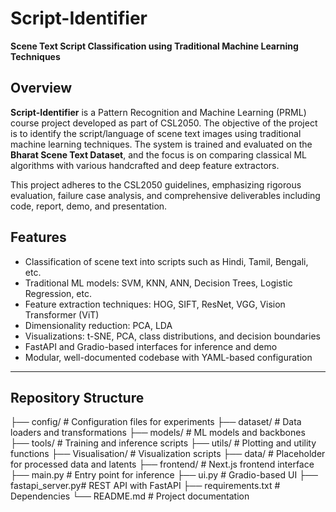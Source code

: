 # Script-Identifier

**Scene Text Script Classification using Traditional Machine Learning Techniques**

## Overview

**Script-Identifier** is a Pattern Recognition and Machine Learning (PRML) course project developed as part of CSL2050. The objective of the project is to identify the script/language of scene text images using traditional machine learning techniques. The system is trained and evaluated on the **Bharat Scene Text Dataset**, and the focus is on comparing classical ML algorithms with various handcrafted and deep feature extractors.

This project adheres to the CSL2050 guidelines, emphasizing rigorous evaluation, failure case analysis, and comprehensive deliverables including code, report, demo, and presentation.

## Features

- Classification of scene text into scripts such as Hindi, Tamil, Bengali, etc.
- Traditional ML models: SVM, KNN, ANN, Decision Trees, Logistic Regression, etc.
- Feature extraction techniques: HOG, SIFT, ResNet, VGG, Vision Transformer (ViT)
- Dimensionality reduction: PCA, LDA
- Visualizations: t-SNE, PCA, class distributions, and decision boundaries
- FastAPI and Gradio-based interfaces for inference and demo
- Modular, well-documented codebase with YAML-based configuration

---

## Repository Structure

├── config/ # Configuration files for experiments ├── dataset/ # Data loaders and transformations ├── models/ # ML models and backbones ├── tools/ # Training and inference scripts ├── utils/ # Plotting and utility functions ├── Visualisation/ # Visualization scripts ├── data/ # Placeholder for processed data and latents ├── frontend/ # Next.js frontend interface ├── main.py # Entry point for inference ├── ui.py # Gradio-based UI ├── fastapi_server.py# REST API with FastAPI ├── requirements.txt # Dependencies └── README.md # Project documentation
